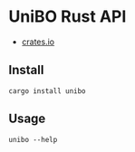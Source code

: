 # UniBO Rust API

- [crates.io](https://crates.io/crates/unibo)

## Install

```shell
cargo install unibo
```

## Usage
```
unibo --help
```

